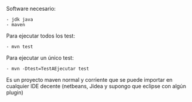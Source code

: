 Software necesario:

	- jdk java
	- maven

Para ejecutar todos los test:

	- mvn test

Para ejecutar un único test:

	- mvn -Dtest=TestAEjecutar test

Es un proyecto maven normal y corriente que se puede importar en cualquier IDE decente (netbeans, Jidea y supongo que eclipse con algún plugin)
